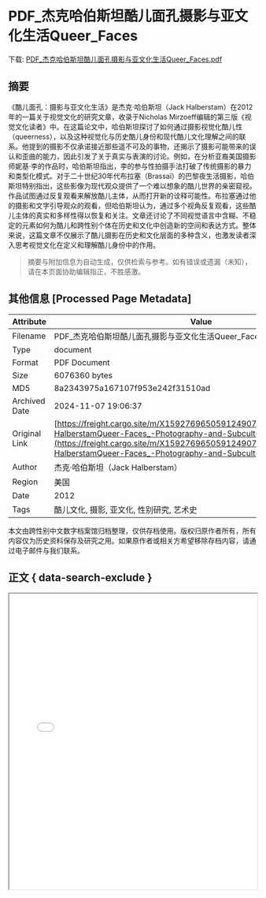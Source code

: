# PDF_杰克哈伯斯坦酷儿面孔摄影与亚文化生活Queer_Faces

<!-- tcd_download_link -->
下载: <a href="../PDF_杰克哈伯斯坦酷儿面孔摄影与亚文化生活Queer_Faces.pdf" download>PDF_杰克哈伯斯坦酷儿面孔摄影与亚文化生活Queer_Faces.pdf</a>
<!-- tcd_download_link_end -->

## 摘要

<!-- tcd_abstract -->
《酷儿面孔：摄影与亚文化生活》是杰克·哈伯斯坦（Jack Halberstam）在2012年的一篇关于视觉文化的研究文章，收录于Nicholas Mirzoeff编辑的第三版《视觉文化读者》中。在这篇论文中，哈伯斯坦探讨了如何通过摄影视觉化酷儿性（queerness），以及这种视觉化与历史酷儿身份和现代酷儿文化理解之间的联系。他提到的摄影不仅承诺接近那些遥不可及的事物，还揭示了摄影可能带来的误认和歪曲的能力，因此引发了关于真实与表演的讨论。例如，在分析亚裔美国摄影师妮基·李的作品时，哈伯斯坦指出，李的参与性拍摄手法打破了传统摄影的暴力和类型化模式。对于二十世纪30年代布拉塞（Brassaï）的巴黎夜生活摄影，哈伯斯坦特别指出，这些影像为现代观众提供了一个难以想象的酷儿世界的亲密窥视。作品试图通过反复观看来解放酷儿主体，从而打开新的诠释可能性。布拉塞通过他的摄影和文字引导观众的观看，但哈伯斯坦认为，通过多个视角反复观看，这些酷儿主体的真实和多样性得以恢复和关注。文章还讨论了不同视觉语言中含糊、不稳定的元素如何为酷儿和跨性别个体在历史和文化中创造新的空间和表达方式。整体来说，这篇文章不仅展示了酷儿摄影在历史和文化层面的多种含义，也激发读者深入思考视觉文化在定义和理解酷儿身份中的作用。

<!-- tcd_abstract_end -->

> 摘要与附加信息为自动生成，仅供检索与参考。如有错误或遗漏（未知），请在本页面协助编辑指正，不胜感激。

## 其他信息 [Processed Page Metadata]

| Attribute       | Value                                  |
|-----------------|----------------------------------------|
| Filename        | PDF_杰克哈伯斯坦酷儿面孔摄影与亚文化生活Queer_Faces.pdf                             |
| Type            | document                                 |
| Format          | PDF Document                               |
| Size            | 6076360 bytes                           |
| MD5             | 8a2343975a167107f953e242f31510ad                                  |
| Archived Date   | 2024-11-07 19:06:37                             |
| Original Link   | [https://freight.cargo.site/m/X1592769650591249073768892874415/Jack-HalberstamQueer-Faces_-Photography-and-Subcultural-Lives.pdf](https://freight.cargo.site/m/X1592769650591249073768892874415/Jack-HalberstamQueer-Faces_-Photography-and-Subcultural-Lives.pdf)                         |
| Author          | 杰克·哈伯斯坦（Jack Halberstam）                               |
| Region          | 美国                               |
| Date            | 2012                                 |
| Tags            | 酷儿文化, 摄影, 亚文化, 性别研究, 艺术史                                 |

本文由跨性别中文数字档案馆归档整理，仅供存档使用。版权归原作者所有，所有内容仅为历史资料保存及研究之用。如果原作者或相关方希望移除存档内容，请通过电子邮件与我们联系。

## 正文 { data-search-exclude }

<!-- tcd_main_text -->
<iframe src="../PDF_杰克哈伯斯坦酷儿面孔摄影与亚文化生活Queer_Faces.pdf" width="100%" height="600px">
    <p>无法显示PDF，请下载查看。</p>
</iframe>
<!-- tcd_main_text_end -->

